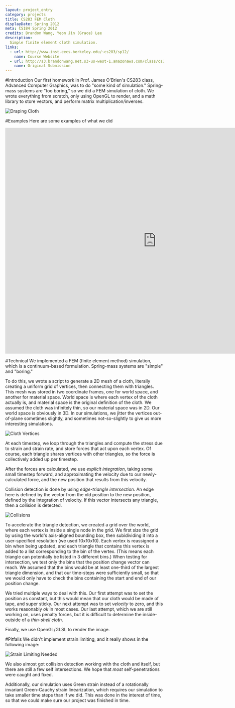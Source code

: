 ```yaml
---
layout: project_entry
category: projects
title: CS283 FEM Cloth
displayDate: Spring 2012
meta: CS184 Spring 2012
credits: Brandon Wang, Yeon Jin (Grace) Lee
description:
  Simple finite element cloth simulation.
links:
  - url: http://www-inst.eecs.berkeley.edu/~cs283/sp12/
    name: Course Website
  - url: http://s3.brandonwang.net.s3-us-west-1.amazonaws.com/class/cs283/hw1/index.html
    name: Original Submission
---
```


#Introduction
Our first homework in Prof. James O'Brien's CS283 class, Advanced Computer
Graphics, was to do "some kind of simulation." Spring-mass 
systems are "too boring," so we did a FEM simulation of cloth. We wrote 
everything from scratch, only using OpenGL to render, and a math library 
to store vectors, and perform matrix multiplication/inverses.

![Draping Cloth](http://s3.brandonwang.net/class/cs283/hw1/images/sphdrape.png)

#Examples
Here are some examples of what we did

<iframe width="960" height="720" src="http://www.youtube.com/embed/TwSDeplWn2Y" frameborder="0" allowfullscreen="allowfullscren">
</iframe>

#Technical
We implemented a FEM (finite element method) simulation, which is a continuum-based formulation. Spring-mass systems are "simple" and "boring."

To do this, we wrote a script to generate a 2D mesh of a cloth, literally creating a uniform grid of vertices, then connecting them with triangles. This mesh was stored in two coordinate frames, one for world space, and another for material space. World space is where each vertex of the cloth actually is, and material space is the original definition of the cloth. We assumed the cloth was infinitely thin, so our material space was in 2D. Our world space is obviously in 3D. In our simulations, we jitter the vertices out-of-plane sometimes slightly, and sometimes not-so-slightly to give us more interesting simulations.

![Cloth Vertices](http://s3.brandonwang.net/class/cs283/hw1/images/vertices.png)

At each timestep, we loop through the triangles and compute the stress due to strain and strain rate, and store forces that act upon each vertex. Of course, each triangle shares vertices with other triangles, so the force is collectively added up per timestep.

After the forces are calculated, we use *explicit integration*, taking some small timestep forward, and approximating the velocity due to our newly-calculated force, and the new position that results from this velocity.

Collision detection is done by using *edge-triangle intersection*. An edge here is defined by the vector from the old position to the new position, defined by the integration of velocity. If this vector intersects any triangle, then a collision is detected.

![Collisions](http://s3.brandonwang.net/class/cs283/hw1/images/collmarked.png)

To accelerate the triangle detection, we created a grid over the world, where each vertex is inside a single node in the grid. We first size the grid by using the world's axis-aligned bounding box, then subidividing it into a user-specified resolution (we used 10x10x10). Each vertex is reassigned a bin when being updated, and each triangle that contains this vertex is added to a list corresponding to the bin of the vertex. (This means each triangle can potentially be listed in 3 different bins.) When testing for intersection, we test only the bins that the position change vector can reach. We assumed that the bins would be at least one-third of the largest triangle dimension, and that our time-steps were sufficiently small, so that we would only have to check the bins containing the start and end of our position change.

We tried multiple ways to deal with this. Our first attempt was to set the position as constant, but this would mean that our cloth would be made of tape, and super sticky. Our next attempt was to set *velocity* to zero, and this works reasonably *ok* in most cases. Our last attempt, which we are still working on, uses penalty forces, but it is difficult to determine the inside-outside of a *thin-shell cloth*.

Finally, we use OpenGL/GLSL to render the image.

#Pitfalls
We didn't implement strain limiting, and it really shows in the following image:

![Strain Limiting Needed](http://s3.brandonwang.net/class/cs283/hw1/images/needstrainlimiting.png)

We also almost got collision detection working with the cloth and itself, but there are still a few self intersections. We hope that *most* self-penetrations were caught and fixed.

Additionally, our simulation uses Green strain instead of a rotationally invariant Green-Cauchy strain linearization, which requires our simulation to take smaller time steps than if we did. This was done in the interest of time, so that we could make sure our project was finished in time.
